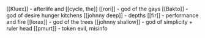 [[Kluex]] - afterlife and [[cycle, the]]
[[rori]] - god of the gays
[[Bakto]] - god of desire hunger kitchens
[[johnny deep]] - depths
[[fir]] - performance and fire
[[lorax]] - god of the trees
[[johnny shallow]] - god of simplicity + ruler head
[[pmurt]] - token evil, misinfo